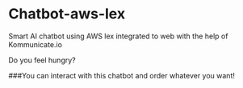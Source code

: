 # Chatbot-aws-lex
Smart AI chatbot using AWS lex integrated to web with the help of Kommunicate.io

Do you feel hungry?

###You can interact with this chatbot and order whatever you want!
